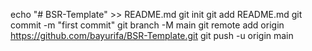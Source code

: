 echo "# BSR-Template" >> README.md
git init
git add README.md
git commit -m "first commit"
git branch -M main
git remote add origin https://github.com/bayurifa/BSR-Template.git
git push -u origin main
